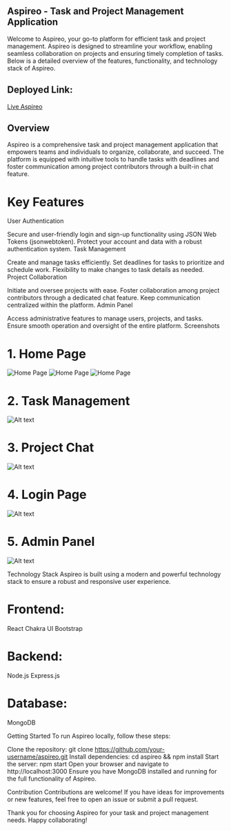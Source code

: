 ## Aspireo - Task and Project Management Application

Welcome to Aspireo, your go-to platform for efficient task and project management. Aspireo is designed to streamline your workflow, enabling seamless collaboration on projects and ensuring timely completion of tasks. Below is a detailed overview of the features, functionality, and technology stack of Aspireo.

## Deployed Link:
[Live Aspireo](https://aspireo.vercel.app/)

## Overview

Aspireo is a comprehensive task and project management application that empowers teams and individuals to organize, collaborate, and succeed. The platform is equipped with intuitive tools to handle tasks with deadlines and foster communication among project contributors through a built-in chat feature.

# Key Features

User Authentication

Secure and user-friendly login and sign-up functionality using JSON Web Tokens (jsonwebtoken).
Protect your account and data with a robust authentication system.
Task Management

Create and manage tasks efficiently.
Set deadlines for tasks to prioritize and schedule work.
Flexibility to make changes to task details as needed.
Project Collaboration

Initiate and oversee projects with ease.
Foster collaboration among project contributors through a dedicated chat feature.
Keep communication centralized within the platform.
Admin Panel

Access administrative features to manage users, projects, and tasks.
Ensure smooth operation and oversight of the entire platform.
Screenshots

# 1. Home Page
![Home Page](Assets/Home.1.png)
![Home Page](Assets/Home.2.png)
![Home Page](Assets/Home.3.png)

# 2. Task Management
![Alt text](Assets/Tasks.png)

# 3. Project Chat
![Alt text](Assets/Projects.png)

# 4. Login Page
![Alt text](Assets/LoginAndSignup.png)

# 5. Admin Panel
![Alt text](Assets/AdminPanel.png)

Technology Stack
Aspireo is built using a modern and powerful technology stack to ensure a robust and responsive user experience.

# Frontend:

React
Chakra UI
Bootstrap

# Backend:

Node.js
Express.js

# Database:

MongoDB


Getting Started
To run Aspireo locally, follow these steps:

Clone the repository: git clone https://github.com/your-username/aspireo.git
Install dependencies: cd aspireo && npm install
Start the server: npm start
Open your browser and navigate to http://localhost:3000
Ensure you have MongoDB installed and running for the full functionality of Aspireo.

Contribution
Contributions are welcome! If you have ideas for improvements or new features, feel free to open an issue or submit a pull request.

Thank you for choosing Aspireo for your task and project management needs. Happy collaborating!
